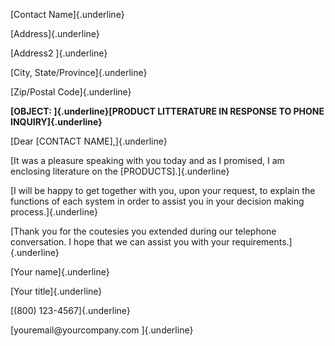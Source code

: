 [Contact Name]{.underline}

[Address]{.underline}

[Address2 ]{.underline}

[City, State/Province]{.underline}

[Zip/Postal Code]{.underline}

**[OBJECT: ]{.underline}[PRODUCT LITTERATURE IN RESPONSE TO PHONE
INQUIRY]{.underline}**

[Dear \[CONTACT NAME\],]{.underline}

[It was a pleasure speaking with you today and as I promised, I am
enclosing literature on the \[PRODUCTS\].]{.underline}

[I will be happy to get together with you, upon your request, to explain
the functions of each system in order to assist you in your decision
making process.]{.underline}

[Thank you for the coutesies you extended during our telephone
conversation. I hope that we can assist you with your
requirements.]{.underline}

[Your name]{.underline}

[Your title]{.underline}

[(800) 123-4567]{.underline}

[youremail\@yourcompany.com ]{.underline}
